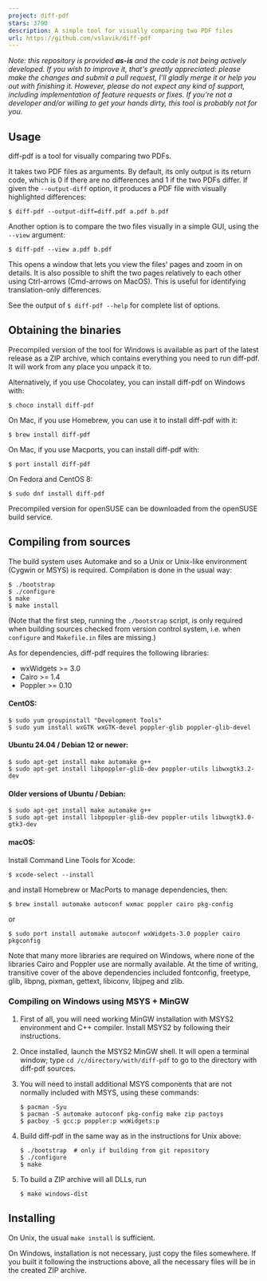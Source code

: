 ```yaml
---
project: diff-pdf
stars: 3790
description: A simple tool for visually comparing two PDF files
url: https://github.com/vslavik/diff-pdf
---
```


_Note: this repository is provided **as-is** and the code is not being actively developed. If you wish to improve it, that's greatly appreciated: please make the changes and submit a pull request, I'll gladly merge it or help you out with finishing it. However, please do not expect any kind of support, including implementation of feature requests or fixes. If you're not a developer and/or willing to get your hands dirty, this tool is probably not for you._

Usage
-----

diff-pdf is a tool for visually comparing two PDFs.

It takes two PDF files as arguments. By default, its only output is its return code, which is 0 if there are no differences and 1 if the two PDFs differ. If given the `--output-diff` option, it produces a PDF file with visually highlighted differences:

```
$ diff-pdf --output-diff=diff.pdf a.pdf b.pdf
```

Another option is to compare the two files visually in a simple GUI, using the `--view` argument:

```
$ diff-pdf --view a.pdf b.pdf
```

This opens a window that lets you view the files' pages and zoom in on details. It is also possible to shift the two pages relatively to each other using Ctrl-arrows (Cmd-arrows on MacOS). This is useful for identifying translation-only differences.

See the output of `$ diff-pdf --help` for complete list of options.

Obtaining the binaries
----------------------

Precompiled version of the tool for Windows is available as part of the latest release as a ZIP archive, which contains everything you need to run diff-pdf. It will work from any place you unpack it to.

Alternatively, if you use Chocolatey, you can install diff-pdf on Windows with:

```
$ choco install diff-pdf
```

On Mac, if you use Homebrew, you can use it to install diff-pdf with it:

```
$ brew install diff-pdf
```

On Mac, if you use Macports, you can install diff-pdf with:

```
$ port install diff-pdf
```

On Fedora and CentOS 8:

```
$ sudo dnf install diff-pdf
```

Precompiled version for openSUSE can be downloaded from the openSUSE build service.

Compiling from sources
----------------------

The build system uses Automake and so a Unix or Unix-like environment (Cygwin or MSYS) is required. Compilation is done in the usual way:

```
$ ./bootstrap
$ ./configure
$ make
$ make install
```

(Note that the first step, running the `./bootstrap` script, is only required when building sources checked from version control system, i.e. when `configure` and `Makefile.in` files are missing.)

As for dependencies, diff-pdf requires the following libraries:

-   wxWidgets >= 3.0
-   Cairo >= 1.4
-   Poppler >= 0.10

#### CentOS:

```
$ sudo yum groupinstall "Development Tools"
$ sudo yum install wxGTK wxGTK-devel poppler-glib poppler-glib-devel
```

#### Ubuntu 24.04 / Debian 12 or newer:

```
$ sudo apt-get install make automake g++
$ sudo apt-get install libpoppler-glib-dev poppler-utils libwxgtk3.2-dev
```

#### Older versions of Ubuntu / Debian:

```
$ sudo apt-get install make automake g++
$ sudo apt-get install libpoppler-glib-dev poppler-utils libwxgtk3.0-gtk3-dev
```

#### macOS:

Install Command Line Tools for Xcode:

```
$ xcode-select --install
```

and install Homebrew or MacPorts to manage dependencies, then:

```
$ brew install automake autoconf wxmac poppler cairo pkg-config
```

or

```
$ sudo port install automake autoconf wxWidgets-3.0 poppler cairo pkgconfig
```

Note that many more libraries are required on Windows, where none of the libraries Cairo and Poppler use are normally available. At the time of writing, transitive cover of the above dependencies included fontconfig, freetype, glib, libpng, pixman, gettext, libiconv, libjpeg and zlib.

### Compiling on Windows using MSYS + MinGW

1.  First of all, you will need working MinGW installation with MSYS2 environment and C++ compiler. Install MSYS2 by following their instructions.
    
2.  Once installed, launch the MSYS2 MinGW shell. It will open a terminal window; type `cd /c/directory/with/diff-pdf` to go to the directory with diff-pdf sources.
    
3.  You will need to install additional MSYS components that are not normally included with MSYS, using these commands:
    
    ```
    $ pacman -Syu
    $ pacman -S automake autoconf pkg-config make zip pactoys
    $ pacboy -S gcc:p poppler:p wxWidgets:p
    ```
    
4.  Build diff-pdf in the same way as in the instructions for Unix above:
    
    ```
    $ ./bootstrap  # only if building from git repository
    $ ./configure
    $ make
    ```
    
5.  To build a ZIP archive will all DLLs, run
    
    ```
    $ make windows-dist
    ```
    

Installing
----------

On Unix, the usual `make install` is sufficient.

On Windows, installation is not necessary, just copy the files somewhere. If you built it following the instructions above, all the necessary files will be in the created ZIP archive.
